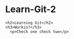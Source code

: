 # Learn-Git-2
<!DOCTYPE html>
<html lang ="en">
<head>
    <meta charset="utf-8">
    <title>My first website</title>
    <link rel="stylesheet" href="style.css">
</head>
<body>

    <h2>Learning Git</h2>
    <h3>Workin?</h3>
      <p>Check one check two</p>
</body>
</html>
